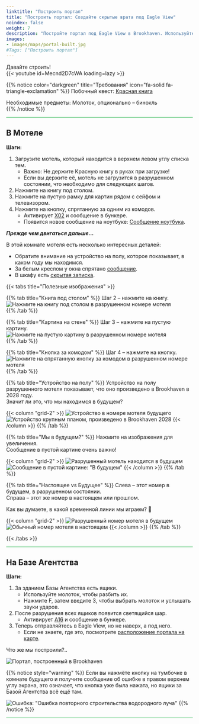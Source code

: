 ```yaml
---
linktitle: "Построить портал"
title: "Построить портал: Создайте скрытые врата под Eagle View"
noindex: false
weight: 7
description: "Постройте портал под Eagle View в Brookhaven. Используйте это руководство, чтобы активировать скрытые врата и раскрыть их предназначение."
images:
- images/maps/portal-built.jpg
#Tags: ["Построить портал"]
---
```


Давайте строить!  
{{< youtube id=Mecnd2D7cWA loading=lazy >}}

{{% notice color="darkgreen" title="Требования" icon="fa-solid fa-triangle-exclamation"  %}}
Побочный квест: [Красная книга](/lore/special_tools/the_red_book)  

Необходимые предметы: Молоток, опционально – бинокль  
{{% /notice %}}

<hr style="background-color: #28b44c" size=8>

## В Мотеле  

**Шаги:**  

1. Загрузите мотель, который находится в верхнем левом углу списка тем.  
   - Важно: Не держите Красную книгу в руках при загрузке!  
   - Если вы держите её, мотель не загрузится в разрушенном состоянии, что необходимо для следующих шагов.  
2. Нажмите на книгу под столом.  
3. Нажмите на пустую рамку для картин рядом с сейфом и телевизором.  
4. Нажмите на кнопку, спрятанную за одним из комодов.  
   - Активирует [X02](/casebook/light_panel#x02) и сообщение в бункере.  
   - Появится новое сообщение на ноутбуке: [Сообщение ноутбука](/casebook/computer/agency/#сила-книги).  


**_Прежде чем двигаться дальше..._**  

В этой комнате мотеля есть несколько интересных деталей:

- Обратите внимание на устройство на полу, которое показывает, в каком году мы находимся.  
- За белым креслом у окна спрятано [сообщение](/casebook/notes/agency/#мотель-из-будущего-кресло).  
- В шкафу есть [скрытая записка](/casebook/notes/agency/#мотель-из-будущего-шкаф).  

{{< tabs title="Полезные изображения" >}}

{{% tab title="Книга под столом" %}}
Шаг 2 – нажмите на книгу.  
![Нажмите на книгу под столом в разрушенном номере мотеля](/images/bh/build_portal_click_book_under_table.png?width=400px)  
{{% /tab %}}

{{% tab title="Картина на стене" %}}
Шаг 3 – нажмите на пустую картину.  
![Нажмите на пустую картину в разрушенном номере мотеля](/images/bh/build_portal_click_picture_in_motel_room_2.png?width=400px)  
{{% /tab %}}

{{% tab title="Кнопка за комодом" %}}
Шаг 4 – нажмите на кнопку.  
![Нажмите на спрятанную кнопку за комодом в разрушенном номере мотеля](/images/bh/build_portal_button_behind_dresser_in_motel_room.png?width=400px)  
{{% /tab %}}

{{% tab title="Устройство на полу" %}}
Устройство на полу разрушенного мотеля показывает, что оно произведено в Brookhaven в 2028 году.  
Значит ли это, что мы находимся в будущем?

{{< column "grid-2" >}}
![Устройство в номере мотеля будущего](/images/bh/build_portal_device_on_floor_manufactured_2028.png)
![Устройство крупным планом, произведено в Brookhaven 2028](/images/bh/build_portal_device_on_floor_manufactured_2028_closeup.png)
{{< /column >}}
{{% /tab %}}

{{% tab title="Мы в будущем?" %}}
Нажмите на изображения для увеличения.  
Сообщение в пустой картине очень важно!

{{< column "grid-2" >}}
![Разрушенный мотель находится в будущем](/images/bh/build_portal_message_on_picture_in_motel.png?width=400px)
![Сообщение в пустой картине: "В будущем"](/images/bh/build_portal_message_on_picture_in_motel_closeup.png?width=400px)
{{< /column >}}
{{% /tab %}}

{{% tab title="Настоящее vs Будущее" %}}
Слева – этот номер в будущем, в разрушенном состоянии.  
Справа – этот же номер в настоящем или прошлом.  

Как вы думаете, в какой временной линии мы играем? 🤔  

{{< column "grid-2" >}}
![Разрушенный номер мотеля в будущем](/images/bh/motel_room_run_down_ruined.png)
![Обычный номер мотеля в настоящем](/images/bh/motel_update_simple_theme.png)
{{< /column >}}
{{% /tab %}}

{{< /tabs >}}

<hr style="background-color: #28b44c" size=8>

## На Базе Агентства  

**Шаги:**  

1. За зданием Базы Агентства есть ящики.  
   - Используйте молоток, чтобы разбить их.  
   - Нажмите F, затем введите 3, чтобы выбрать молоток и услышать звуки ударов.  
2. После разрушения всех ящиков появится светящийся шар.  
   - Активирует [A16](/casebook/light_panel#a16) и сообщение в бункере.  
3. Теперь отправляйтесь в Eagle View, но не наверх, а под него.  
   - Если не знаете, где это, посмотрите [расположение портала на карте](/map/poi/portal/).  

Что же мы построили?..  

![Портал, построенный в Brookhaven](/images/bh/brookhaven_built_portal.png)

{{% notice style="warning" %}}
Если вы нажмёте кнопку на тумбочке в комнате будущего и получите сообщение об ошибке в правом верхнем углу экрана, это означает, что кнопка уже была нажата, но ящики за Базой Агентства всё ещё там.

![Ошибка: "Ошибка повторного строительства водородного луча"](/images/bh/build_portal_error.jpg)
{{% /notice %}}

<hr style="background-color: #28b44c" size=8>
